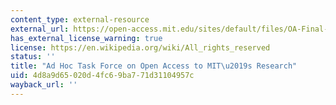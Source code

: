 ```yaml
---
content_type: external-resource
external_url: https://open-access.mit.edu/sites/default/files/OA-Final-Report.pdf
has_external_license_warning: true
license: https://en.wikipedia.org/wiki/All_rights_reserved
status: ''
title: "Ad Hoc Task Force on Open Access to MIT\u2019s Research"
uid: 4d8a9d65-020d-4fc6-9ba7-71d31104957c
wayback_url: ''
---
```

